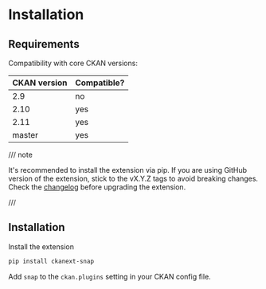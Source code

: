 # Installation

## Requirements

Compatibility with core CKAN versions:

| CKAN version | Compatible? |
|--------------|-------------|
| 2.9          | no          |
| 2.10         | yes         |
| 2.11         | yes         |
| master       | yes         |


/// note

It's recommended to install the extension via pip. If you are using GitHub
version of the extension, stick to the vX.Y.Z tags to avoid breaking
changes. Check the [changelog](changelog.md) before upgrading the extension.

///

## Installation

Install the extension

```sh
pip install ckanext-snap
```

Add `snap` to the `ckan.plugins` setting in your CKAN config file.
